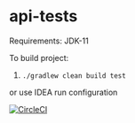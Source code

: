 # api-tests

Requirements: JDK-11

To build project:
1. `./gradlew clean build test` 

or use IDEA run configuration

[![CircleCI](https://circleci.com/gh/temagi/api-tests.svg?style=svg)](https://circleci.com/gh/temagi/api-tests)
